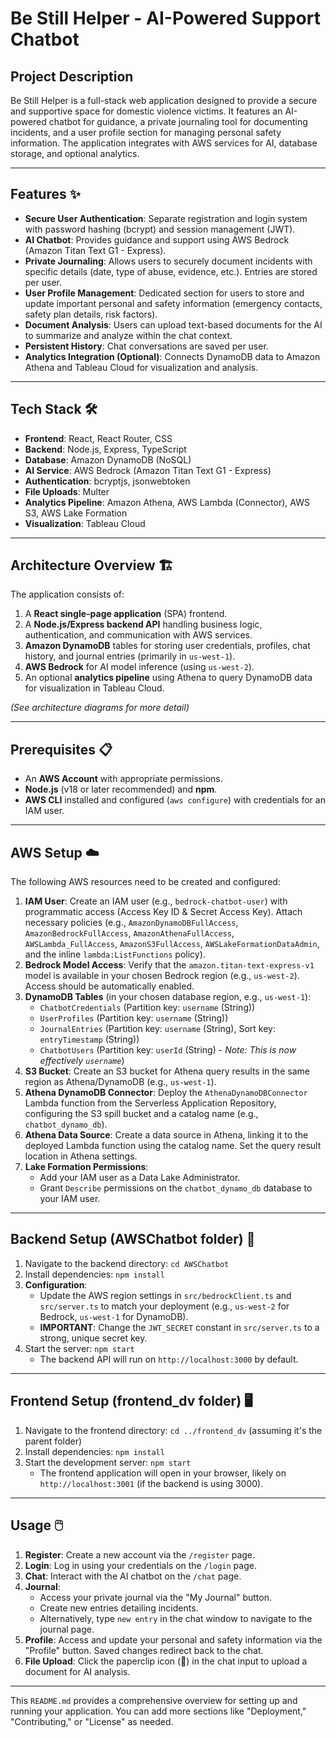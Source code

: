 # Be Still Helper - AI-Powered Support Chatbot

## Project Description

Be Still Helper is a full-stack web application designed to provide a secure and supportive space for domestic violence victims. It features an AI-powered chatbot for guidance, a private journaling tool for documenting incidents, and a user profile section for managing personal safety information. The application integrates with AWS services for AI, database storage, and optional analytics.

---

## Features ✨

* **Secure User Authentication**: Separate registration and login system with password hashing (bcrypt) and session management (JWT).
* **AI Chatbot**: Provides guidance and support using AWS Bedrock (Amazon Titan Text G1 - Express).
* **Private Journaling**: Allows users to securely document incidents with specific details (date, type of abuse, evidence, etc.). Entries are stored per user.
* **User Profile Management**: Dedicated section for users to store and update important personal and safety information (emergency contacts, safety plan details, risk factors).
* **Document Analysis**: Users can upload text-based documents for the AI to summarize and analyze within the chat context.
* **Persistent History**: Chat conversations are saved per user.
* **Analytics Integration (Optional)**: Connects DynamoDB data to Amazon Athena and Tableau Cloud for visualization and analysis.

---

## Tech Stack 🛠️

* **Frontend**: React, React Router, CSS
* **Backend**: Node.js, Express, TypeScript
* **Database**: Amazon DynamoDB (NoSQL)
* **AI Service**: AWS Bedrock (Amazon Titan Text G1 - Express)
* **Authentication**: bcryptjs, jsonwebtoken
* **File Uploads**: Multer
* **Analytics Pipeline**: Amazon Athena, AWS Lambda (Connector), AWS S3, AWS Lake Formation
* **Visualization**: Tableau Cloud

---

## Architecture Overview 🏗️

The application consists of:
1.  A **React single-page application** (SPA) frontend.
2.  A **Node.js/Express backend API** handling business logic, authentication, and communication with AWS services.
3.  **Amazon DynamoDB** tables for storing user credentials, profiles, chat history, and journal entries (primarily in `us-west-1`).
4.  **AWS Bedrock** for AI model inference (using `us-west-2`).
5.  An optional **analytics pipeline** using Athena to query DynamoDB data for visualization in Tableau Cloud.

*(See architecture diagrams for more detail)*

---

## Prerequisites 📋

* An **AWS Account** with appropriate permissions.
* **Node.js** (v18 or later recommended) and **npm**.
* **AWS CLI** installed and configured (`aws configure`) with credentials for an IAM user.

---

## AWS Setup ☁️

The following AWS resources need to be created and configured:

1.  **IAM User**: Create an IAM user (e.g., `bedrock-chatbot-user`) with programmatic access (Access Key ID & Secret Access Key). Attach necessary policies (e.g., `AmazonDynamoDBFullAccess`, `AmazonBedrockFullAccess`, `AmazonAthenaFullAccess`, `AWSLambda_FullAccess`, `AmazonS3FullAccess`, `AWSLakeFormationDataAdmin`, and the inline `lambda:ListFunctions` policy).
2.  **Bedrock Model Access**: Verify that the `amazon.titan-text-express-v1` model is available in your chosen Bedrock region (e.g., `us-west-2`). Access should be automatically enabled.
3.  **DynamoDB Tables** (in your chosen database region, e.g., `us-west-1`):
    * `ChatbotCredentials` (Partition key: `username` (String))
    * `UserProfiles` (Partition key: `username` (String))
    * `JournalEntries` (Partition key: `username` (String), Sort key: `entryTimestamp` (String))
    * `ChatbotUsers` (Partition key: `userId` (String) - *Note: This is now effectively `username`*)
4.  **S3 Bucket**: Create an S3 bucket for Athena query results in the same region as Athena/DynamoDB (e.g., `us-west-1`).
5.  **Athena DynamoDB Connector**: Deploy the `AthenaDynamoDBConnector` Lambda function from the Serverless Application Repository, configuring the S3 spill bucket and a catalog name (e.g., `chatbot_dynamo_db`).
6.  **Athena Data Source**: Create a data source in Athena, linking it to the deployed Lambda function using the catalog name. Set the query result location in Athena settings.
7.  **Lake Formation Permissions**:
    * Add your IAM user as a Data Lake Administrator.
    * Grant `Describe` permissions on the `chatbot_dynamo_db` database to your IAM user.

---

## Backend Setup (AWSChatbot folder) 🚀

1.  Navigate to the backend directory: `cd AWSChatbot`
2.  Install dependencies: `npm install`
3.  **Configuration**:
    * Update the AWS region settings in `src/bedrockClient.ts` and `src/server.ts` to match your deployment (e.g., `us-west-2` for Bedrock, `us-west-1` for DynamoDB).
    * **IMPORTANT**: Change the `JWT_SECRET` constant in `src/server.ts` to a strong, unique secret key.
4.  Start the server: `npm start`
    * The backend API will run on `http://localhost:3000` by default.

---

## Frontend Setup (frontend_dv folder) 🖥️

1.  Navigate to the frontend directory: `cd ../frontend_dv` (assuming it's the parent folder)
2.  Install dependencies: `npm install`
3.  Start the development server: `npm start`
    * The frontend application will open in your browser, likely on `http://localhost:3001` (if the backend is using 3000).

---

## Usage 🖱️

1.  **Register**: Create a new account via the `/register` page.
2.  **Login**: Log in using your credentials on the `/login` page.
3.  **Chat**: Interact with the AI chatbot on the `/chat` page.
4.  **Journal**:
    * Access your private journal via the "My Journal" button.
    * Create new entries detailing incidents.
    * Alternatively, type `new entry` in the chat window to navigate to the journal page.
5.  **Profile**: Access and update your personal and safety information via the "Profile" button. Saved changes redirect back to the chat.
6.  **File Upload**: Click the paperclip icon (📎) in the chat input to upload a document for AI analysis.

---

This `README.md` provides a comprehensive overview for setting up and running your application. You can add more sections like "Deployment," "Contributing," or "License" as needed.

